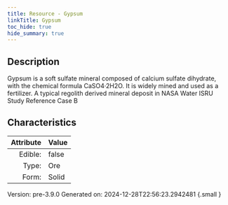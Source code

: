 ```yaml
---
title: Resource - Gypsum
linkTitle: Gypsum
toc_hide: true
hide_summary: true
---
```


## Description
 &#10;&#9;&#9;Gypsum is a soft sulfate mineral composed of calcium sulfate dihydrate,&#10;&#9;&#9;with the chemical formula CaSO4·2H2O. It is widely mined and used as a fertilizer. A typical regolith&#10;&#9;&#9;derived mineral deposit in NASA Water ISRU Study Reference Case B

## Characteristics

| Attribute      | Value |
|--------:|:------|
|Edible:|false|
|Type:|Ore|
|Form:|Solid|
 



    

Version: pre-3.9.0 Generated on: 2024-12-28T22:56:23.2942481
{.small }
